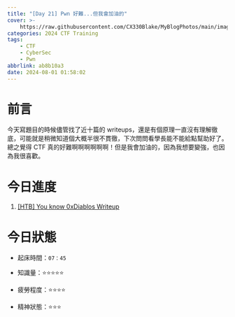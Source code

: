 ```yaml
---
title: "[Day 21] Pwn 好難...但我會加油的"
cover: >-
    https://raw.githubusercontent.com/CX330Blake/MyBlogPhotos/main/image/hackerTraining.jpg
categories: 2024 CTF Training
tags:
    - CTF
    - CyberSec
    - Pwn
abbrlink: ab8b10a3
date: 2024-08-01 01:58:02
---
```


# 前言

今天寫題目的時候儘管找了近十篇的 writeups，還是有個原理一直沒有理解徹底，可能就是稍微知道個大概半很不貫徹，下次問問看學長能不能給點幫助好了。總之覺得 CTF 真的好難啊啊啊啊啊啊！但是我會加油的，因為我想要變強，也因為我很喜歡。

# 今日進度

1. [[HTB] You know 0xDiablos Writeup](https://cx330.tw/posts/ca279614/)

# 今日狀態

-   起床時間：`07：45`

-   知識量：⭐⭐⭐⭐⭐

-   疲勞程度：⭐⭐⭐⭐

-   精神狀態：⭐⭐⭐
